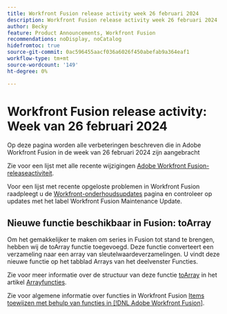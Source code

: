 ```yaml
---
title: Workfront Fusion release activity week 26 februari 2024
description: Workfront Fusion release activity week 26 februari 2024
author: Becky
feature: Product Announcements, Workfront Fusion
recommendations: noDisplay, noCatalog
hidefromtoc: true
source-git-commit: 0ac596455aacf036a6026f450abefab9a364eaf1
workflow-type: tm+mt
source-wordcount: '149'
ht-degree: 0%

---
```


# Workfront Fusion release activity: Week van 26 februari 2024

Op deze pagina worden alle verbeteringen beschreven die in Adobe Workfront Fusion in de week van 26 februari 2024 zijn aangebracht

Zie voor een lijst met alle recente wijzigingen [Adobe Workfront Fusion-releaseactiviteit](../../../product-announcements/product-releases/fusion-release-activity/fusion-release-activity.md).

Voor een lijst met recente opgeloste problemen in Workfront Fusion raadpleegt u de [Workfront-onderhoudsupdates](https://experienceleague.adobe.com/docs/workfront-known-issues/releases/current-updates.html) pagina en controleer op updates met het label Workfront Fusion Maintenance Update.

## Nieuwe functie beschikbaar in Fusion: toArray

Om het gemakkelijker te maken om series in Fusion tot stand te brengen, hebben wij de toArray functie toegevoegd. Deze functie converteert een verzameling naar een array van sleutelwaardeverzamelingen. U vindt deze nieuwe functie op het tabblad Arrays van het deelvenster Functies.

Zie voor meer informatie over de structuur van deze functie [toArray](/help/quicksilver/workfront-fusion/functions/array-functions.md#toarray) in het artikel [Arrayfuncties](/help/quicksilver/workfront-fusion/functions/array-functions.md).

Zie voor algemene informatie over functies in Workfront Fusion [Items toewijzen met behulp van functies in [!DNL Adobe Workfront Fusion]](/help/quicksilver/workfront-fusion/functions/map-using-functions.md).


